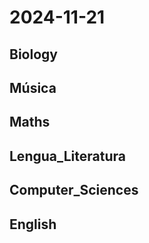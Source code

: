 # 2024-11-21 <!-- markmap: foldAll -->

## Biology

## Música

## Maths

## Lengua_Literatura

## Computer_Sciences

## English

